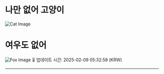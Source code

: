 
# 나만 없어 고양이

![Cat Image](https://cdn2.thecatapi.com/images/bpq.jpg)

# 여우도 없어
![Fox Image](https://randomfox.ca/images/119.jpg)
⏳ 업데이트 시간: 2025-02-09 05:32:58 (KRW)

---

